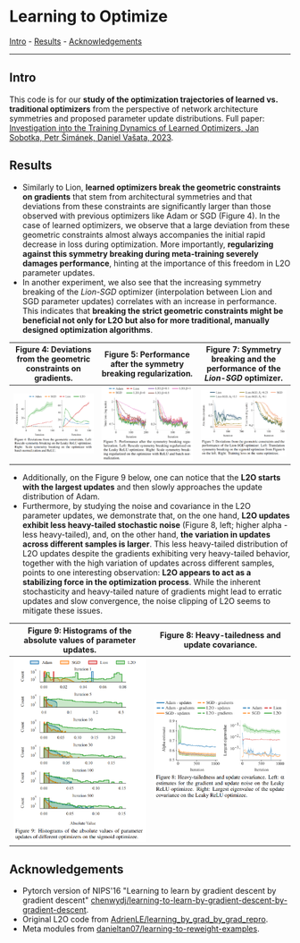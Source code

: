# Learning to Optimize

[Intro](#intro) - [Results](#results) - [Acknowledgements](#acknowledgements)

---

## Intro
This code is for our **study of the optimization trajectories of learned vs. traditional optimizers** from the perspective of network architecture symmetries and proposed parameter update distributions. Full paper: [Investigation into the Training Dynamics of Learned Optimizers, Jan Sobotka, Petr Šimánek, Daniel Vašata, 2023](https://johnny1188.github.io/files/2023-10-28-learning-to-optimize.pdf).


## Results
- Similarly to Lion, **learned optimizers break the geometric constraints on gradients** that stem from architectural symmetries and that deviations from these constraints are significantly larger than those observed with previous optimizers like Adam or SGD (Figure 4). In the case of learned optimizers, we observe that a large deviation from these geometric constraints almost always accompanies the initial rapid decrease in loss during optimization. More importantly, **regularizing against this symmetry breaking during meta-training severely damages performance**, hinting at the importance of this freedom in L2O parameter updates.
- In another experiment, we also see that the increasing symmetry breaking of the *Lion-SGD* optimizer (interpolation between Lion and SGD parameter updates) correlates with an increase in performance. This indicates that **breaking the strict geometric constraints might be beneficial not only for L2O but also for more traditional, manually designed optimization
algorithms**.

Figure 4: Deviations from the geometric constraints on gradients. | Figure 5: Performance after the symmetry breaking regularization. | Figure 7: Symmetry breaking and the performance of the *Lion-SGD* optimizer.
:---:|:---:|:---:
![Symmetry breaking](./results/gh/sym_breaking.png)  |  ![Regularization against the symmetry breaking](./results/gh/sym_regularization.png)  |  ![Lion-SGD interpolation optimizer](./results/gh/lion_sgd.png)

- Additionally, on the Figure 9 below, one can notice that the **L2O starts with the largest updates** and then slowly approaches the update distribution of Adam.
- Furthermore, by studying the noise and covariance in the L2O parameter updates, we demonstrate that, on the one hand, **L2O updates exhibit less heavy-tailed stochastic noise** (Figure 8, left; higher alpha - less heavy-tailed), and, on the other hand, **the variation in updates across different samples is larger**. This less heavy-tailed distribution of L2O updates despite the gradients exhibiting very heavy-tailed behavior, together with the high variation of updates across different samples, points to one interesting observation: **L2O appears to act as a stabilizing force in the optimization process**. While the inherent stochasticity and heavy-tailed nature of gradients might lead to erratic updates and
slow convergence, the noise clipping of L2O seems to mitigate these issues.

Figure 9: Histograms of the absolute values of parameter updates. | Figure 8: Heavy-tailedness and update covariance.
:---:|:---:
![Histograms of the parameter update values](./results/gh/histograms.png)  |  ![Heavy-tailedness and update covariance](./results/gh/heavy_tailedness_and_covariance.png)

<!-- ## Usage
To install the package in an editable mode and forego any import errors, run:
```bash
pip install -e .
```

One can run both the meta-training and meta-testing in the Jupyter Notebook `scripts/main.ipynb` and then analyze the optimization runs in `scripts/analyze.ipynb`. The L2O Optimizer is implemented in `l2o/optimizer.py`, helper meta-modules are in `l2o/meta_modules.py`, and optimizee models are in `l2o/optimizee.py`. Additionally, `l2o/data.py` contains the utils for data on which optimizees are trained (MNIST).


## Results

List of available results:
- [Initial comparison](#initial-comparison)
- [Deviations from symmetry constraints](#deviations-from-symmetry-constraints)
    - [Rescale symmetry (ReLU, Leaky ReLU, Linear, etc.)](#rescale-symmetry-relu-leaky-relu-linear-etc)
    - [Translation symmetry (Softmax)](#translation-symmetry-softmax)
    - [Scale symmetry (Batch normalization)](#scale-symmetry-batch-normalization)
- [Comparison after regularizing the L2O optimizer against symmetry constraint deviations](#comparison-after-regularizing-the-l2o-optimizer-against-symmetry-constraint-deviations)

### Initial comparison
Comparisons of L2O optimizers with Adam(lr=0.03) and SGD(lr=0.1, momentum=0.9) - from left to right: Optimizee with Sigmoid, ReLU, and ReLU with Batch normalization (L2O optimizer trained for each separately). All optimizees have 1 hidden layer of 20 neurons and Softmax in the output layer. Batch normalization - affine=True, track_running_stats=False.
<p align="center">
  <img src="./results/imgs/MNISTNet_50e.png" width="32%" alt="MNISTNet" />
  <img src="./results/imgs/MNISTRelu_100e.png" width="32%" alt="MNISTRelu" />
  <img src="./results/imgs/MNISTReluBatchNorm_affine_no_stats_tracking_75e.png" width="32%" alt="MNISTReluBatchNorm" />
</p>

### Deviations from symmetry constraints
Below are shown deviations from the geometric constraints on gradients of the loss wrt the optimizee's parameters that arise from symmetries in the network architecture. All plots are for optimizees (MLPs) with 1 hidden layer of 20 neurons (ReLU if no other is specified) and Softmax in the output layer. For the scale symmetry, additional Batch normalization is added (affine=True, track_running_stats=False) before the ReLU activation function. Theory behind it can be found in [Neural Mechanics: Symmetry and Broken Conservation Laws in Deep Learning Dynamics](https://arxiv.org/abs/2012.04728).

*Note: All plots have different scales on the y-axis.*

#### Rescale symmetry (ReLU, Leaky ReLU, Linear, etc.)

![Rescale symmetry (ReLU) - during meta-testing of the L2O optimizer](./results/imgs/rescale_sym_relu_metatesting.png)
![Rescale symmetry (ReLU) - during meta-training of the L2O optimizer](./results/imgs/rescale_sym_relu_metatraining.png)


#### Translation symmetry (Softmax)

![Translation symmetry (Softmax) - during meta-testing of the L2O optimizer](./results/imgs/translation_sym_softmax_relu_optee_metatesting.png)
![Translation symmetry (Softmax) - during meta-training of the L2O optimizer](./results/imgs/translation_sym_softmax_relu_optee_metatraining.png)


#### Scale symmetry (Batch normalization)

![Scale symmetry (Batch normalization) - during meta-testing of the L2O optimizer](./results/imgs/scale_sym_batchnorm_relu_optee_metatesting.png)
![Scale symmetry (Batch normalization) - during meta-training of the L2O optimizer](./results/imgs/scale_sym_batchnorm_relu_optee_metatraining.png)


### Comparison after regularizing the L2O optimizer against symmetry constraint deviations

Below is shown the influence of regularizing the L2O optimizer during meta-training against deviations from the geometric constraints on gradients of the loss wrt the optimizee's parameters. In the legend of each plot, one can see the regularization strength and the target of regularization during the meta-training phase (*note: "L2O - regularize: 0.1 * constraints" in the legend means that all symmetry constraint deviations were regularized - rescale, scale, and translation*).

*Click to enlarge the plots*
<table style="padding: 10px">
    <tr>
        <th>Meta-testing optimizee architecture</th>
        <th>Meta-trained on MLP w/ 20 hidden units, sigmoid</th>
        <th>Meta-trained on MLP w/ 20 hidden units, leaky ReLU</th>
        <th>Meta-trained on MLP w/ 20 hidden units, ReLU, batch normalization</th>
    </tr>
    <tr>
        <td>
            <p>20 hidden units, sigmoid</p>
        </td>
        <td>
            <img src="./results/imgs/regularization/MNISTNet_meta_training/losses_comparison_MNISTNet_{}.png" width="100%" alt="MNISTNet to MNISTNet" />
        </td>
        <td>
            <img src="./results/imgs/regularization/MNISTLeakyRelu_meta_training/losses_comparison_MNISTNet_{}.png" width="100%" alt="MNISTLeakyRelu to MNISTNet" />
        </td>
        <td>
            <img src="./results/imgs/regularization/MNISTReluBatchNorm_meta_training/losses_comparison_MNISTNet_{}.png" width="100%" alt="MNISTReluBatchNorm to MNISTNet" />
        </td>
    </tr>
    <tr>
        <td>
            <p>20 hidden units, leaky ReLU</p>
        </td>
        <td>
            <img src="./results/imgs/regularization/MNISTNet_meta_training/losses_comparison_MNISTLeakyRelu_{}.png" width="100%" alt="MNISTNet to MNISTLeakyRelu" />
        </td>
        <td>
            <img src="./results/imgs/regularization/MNISTLeakyRelu_meta_training/losses_comparison_MNISTLeakyRelu_{}.png" width="100%" alt="MNISTLeakyRelu to MNISTLeakyRelu" />
        </td>
        <td>
            <img src="./results/imgs/regularization/MNISTReluBatchNorm_meta_training/losses_comparison_MNISTLeakyRelu_{}.png" width="100%" alt="MNISTReluBatchNorm to MNISTLeakyRelu" />
        </td>
    </tr>
    <tr>
        <td>
            <p>20 hidden units, ReLU</p>
        </td>
        <td>
            <img src="./results/imgs/regularization/MNISTNet_meta_training/losses_comparison_MNISTRelu_{}.png" width="100%" alt="MNISTNet to MNISTRelu" />
        </td>
        <td>
            <img src="./results/imgs/regularization/MNISTLeakyRelu_meta_training/losses_comparison_MNISTRelu_{}.png" width="100%" alt="MNISTLeakyRelu to MNISTRelu" />
        </td>
        <td>
            <img src="./results/imgs/regularization/MNISTReluBatchNorm_meta_training/losses_comparison_MNISTRelu_{}.png" width="100%" alt="MNISTReluBatchNorm to MNISTRelu" />
        </td>
    </tr>
    <tr>
        <td>
            <p>20 hidden units, ReLU, batch normalization</p>
        </td>
        <td>
            <img src="./results/imgs/regularization/MNISTNet_meta_training/losses_comparison_MNISTReluBatchNorm_{'affine': True, 'track_running_stats': False}.png" width="100%" alt="MNISTNet to MNISTReluBatchNorm" />
        </td>
        <td>
            <img src="./results/imgs/regularization/MNISTLeakyRelu_meta_training/losses_comparison_MNISTReluBatchNorm_{'affine': True, 'track_running_stats': False}.png" width="100%" alt="MNISTLeakyRelu to MNISTReluBatchNorm" />
        </td>
        <td>
            <img src="./results/imgs/regularization/MNISTReluBatchNorm_meta_training/losses_comparison_MNISTReluBatchNorm_{'affine': True, 'track_running_stats': False}.png" width="100%" alt="MNISTReluBatchNorm to MNISTReluBatchNorm" />
        </td>
    </tr>
    <tr>
        <td>
            <p>two layers with 20 hidden units each, sigmoid</p>
        </td>
        <td>
            <img src="./results/imgs/regularization/MNISTNet_meta_training/losses_comparison_MNISTNet2Layer_{}.png" width="100%" alt="MNISTNet to MNISTNet2Layer" />
        </td>
        <td>
            <img src="./results/imgs/regularization/MNISTLeakyRelu_meta_training/losses_comparison_MNISTNet2Layer_{}.png" width="100%" alt="MNISTLeakyRelu to MNISTNet2Layer" />
        </td>
        <td>
            <img src="./results/imgs/regularization/MNISTReluBatchNorm_meta_training/losses_comparison_MNISTNet2Layer_{}.png" width="100%" alt="MNISTReluBatchNorm to MNISTNet2Layer" />
        </td>
    </tr>
    <tr>
        <td>
            <p>40 hidden units, sigmoid</p>
        </td>
        <td>
            <img src="./results/imgs/regularization/MNISTNet_meta_training/losses_comparison_MNISTNetBig_{}.png" width="100%" alt="MNISTNet to MNISTNetBig" />
        </td>
        <td>
            <img src="./results/imgs/regularization/MNISTLeakyRelu_meta_training/losses_comparison_MNISTNetBig_{}.png" width="100%" alt="MNISTLeakyRelu to MNISTNetBig" />
        </td>
        <td>
            <img src="./results/imgs/regularization/MNISTReluBatchNorm_meta_training/losses_comparison_MNISTNetBig_{}.png" width="100%" alt="MNISTReluBatchNorm to MNISTNetBig" />
        </td>
</table> -->


## Acknowledgements
* Pytorch version of NIPS'16 "Learning to learn by gradient descent by gradient descent" [chenwydj/learning-to-learn-by-gradient-descent-by-gradient-descent](https://github.com/chenwydj/learning-to-learn-by-gradient-descent-by-gradient-descent).
* Original L2O code from [AdrienLE/learning_by_grad_by_grad_repro](https://github.com/AdrienLE/learning_by_grad_by_grad_repro).
* Meta modules from [danieltan07/learning-to-reweight-examples](https://github.com/danieltan07/learning-to-reweight-examples).
